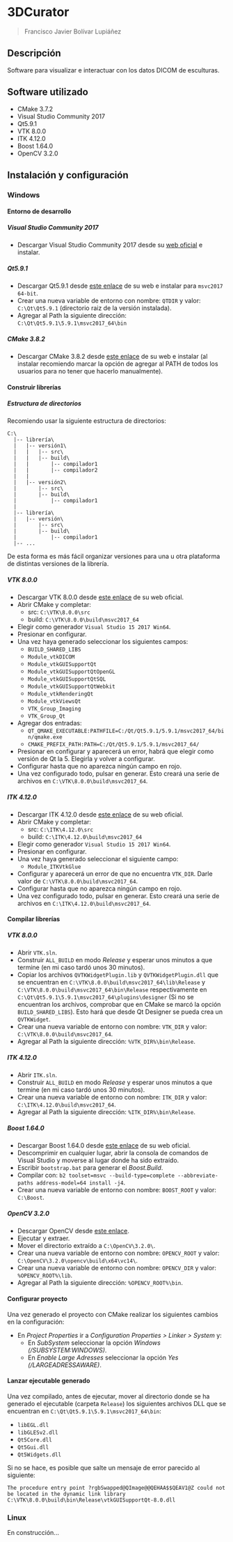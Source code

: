 # 3DCurator

> Francisco Javier Bolívar Lupiáñez

## Descripción

Software para visualizar e interactuar con los datos DICOM de esculturas.

## Software utilizado

* CMake 3.7.2
* Visual Studio Community 2017
* Qt5.9.1
* VTK 8.0.0
* ITK 4.12.0
* Boost 1.64.0
* OpenCV 3.2.0

## Instalación y configuración

### Windows

#### Entorno de desarrollo

##### Visual Studio Community 2017

* Descargar Visual Studio Community 2017 desde su [web oficial](https://www.visualstudio.com/es-es/downloads/download-visual-studio-vs.aspx) e instalar.

##### Qt5.9.1

* Descargar Qt5.9.1 desde [este enlace](http://download.qt.io/official_releases/qt/5.9/5.9.1/qt-opensource-windows-x86-5.9.1.exe) de su web e instalar para `msvc2017 64-bit`.
* Crear una nueva variable de entorno con nombre: `QTDIR` y valor: `C:\Qt\Qt5.9.1` (directorio raiz de la versión instalada).
* Agregar al Path la siguiente dirección: `C:\Qt\Qt5.9.1\5.9.1\msvc2017_64\bin`

##### CMake 3.8.2

* Descargar CMake 3.8.2 desde [este enlace](https://cmake.org/files/v3.8/cmake-3.8.2-win64-x64.msi) de su web e instalar (al instalar recomiendo marcar la opción de agregar al PATH de todos los usuarios para no tener que hacerlo manualmente).

#### Construir librerías

##### Estructura de directorios

Recomiendo usar la siguiente estructura de directorios:

```
C:\
  |-- librería\
  |   |-- versión1\
  |   |   |-- src\
  |   |   |-- build\
  |   |       |-- compilador1
  |   |       |-- compilador2
  |   |
  |   |-- versión2\
  |       |-- src\
  |       |-- build\
  |           |-- compilador1
  |
  |-- librería\
  |   |-- versión\
  |       |-- src\
  |       |-- build\
  |           |-- compilador1
  |-- ...
```

De esta forma es más fácil organizar versiones para una u otra plataforma de distintas versiones de la librería.

##### VTK 8.0.0

* Descargar VTK 8.0.0 desde [este enlace](http://www.vtk.org/files/release/8.0/VTK-8.0.0.zip) de su web oficial.
* Abrir CMake y completar:
  + src: `C:\VTK\8.0.0\src`
  + build: `C:\VTK\8.0.0\build\msvc2017_64`
* Elegir como generador `Visual Studio 15 2017 Win64`.
* Presionar en configurar.
* Una vez haya generado seleccionar los siguientes campos:
  + `BUILD_SHARED_LIBS`
  + `Module_vtkDICOM`
  + `Module_vtkGUISupportQt`
  + `Module_vtkGUISupportQtOpenGL`
  + `Module_vtkGUISupportQtSQL`
  + `Module_vtkGUISupportQtWebkit`
  + `Module_vtkRenderingQt`
  + `Module_vtkViewsQt`
  + `VTK_Group_Imaging`
  + `VTK_Group_Qt`
* Agregar dos entradas:
  + `QT_QMAKE_EXECUTABLE:PATHFILE=C:/Qt/Qt5.9.1/5.9.1/msvc2017_64/bin/qmake.exe`
  + `CMAKE_PREFIX_PATH:PATH=C:/Qt/Qt5.9.1/5.9.1/msvc2017_64/`
* Presionar en configurar y aparecerá un error, habrá que elegir como versión de Qt la 5. Elegirla y volver a configurar.
* Configurar hasta que no aparezca ningún campo en rojo.
* Una vez configurado todo, pulsar en generar. Esto creará una serie de archivos en `C:\VTK\8.0.0\build\msvc2017_64`.

##### ITK 4.12.0

* Descargar ITK 4.12.0 desde [este enlace](https://sourceforge.net/projects/itk/files/itk/4.11/InsightToolkit-4.12.0.zip/download) de su web oficial.
* Abrir CMake y completar:
  + src: `C:\ITK\4.12.0\src`
  + build: `C:\ITK\4.12.0\build\msvc2017_64`
* Elegir como generador `Visual Studio 15 2017 Win64`.
* Presionar en configurar.
* Una vez haya generado seleccionar el siguiente campo:
  + `Module_ITKVtkGlue`
* Configurar y aparecerá un error de que no encuentra `VTK_DIR`. Darle valor de `C:\VTK\8.0.0\build\msvc2017_64`.
* Configurar hasta que no aparezca ningún campo en rojo.
* Una vez configurado todo, pulsar en generar. Esto creará una serie de archivos en `C:\ITK\4.12.0\build\msvc2017_64`.

#### Compilar librerías

##### VTK 8.0.0

* Abrir `VTK.sln`.
* Construir `ALL_BUILD` en modo *Release* y esperar unos minutos a que termine (en mi caso tardó unos 30 minutos).
* Copiar los archivos `QVTKWidgetPlugin.lib` y `QVTKWidgetPlugin.dll` que se encuentran en `C:\VTK\8.0.0\build\msvc2017_64\lib\Release` y  `C:\VTK\8.0.0\build\msvc2017_64\bin\Release` respectivamente en `C:\Qt\Qt5.9.1\5.9.1\msvc2017_64\plugins\designer` (Si no se encuentran los archivos, comprobar que en CMake se marcó la opción `BUILD_SHARED_LIBS`). Esto hará que desde Qt Designer se pueda crea un `QVTKWidget`.
* Crear una nueva variable de entorno con nombre: `VTK_DIR` y valor: `C:\VTK\8.0.0\build\msvc2017_64`.
* Agregar al Path la siguiente dirección: `%VTK_DIR%\bin\Release`.

##### ITK 4.12.0

* Abrir `ITK.sln`.
* Construir `ALL_BUILD` en modo *Release* y esperar unos minutos a que termine (en mi caso tardó unos 30 minutos).
* Crear una nueva variable de entorno con nombre: `ITK_DIR` y valor: `C:\ITK\4.12.0\build\msvc2017_64`.
* Agregar al Path la siguiente dirección: `%ITK_DIR%\bin\Release`.

##### Boost 1.64.0

* Descargar Boost 1.64.0 desde [este enlace](http://sourceforge.net/projects/boost/files/boost/1.64.0/) de su web oficial.
* Descomprimir en cualquier lugar, abrir la consola de comandos de Visual Studio y moverse al lugar donde ha sido extraído.
* Escribir `bootstrap.bat` para generar el *Boost.Build*.
* Compilar con: `b2 toolset=msvc --build-type=complete --abbreviate-paths address-model=64 install -j4`.
* Crear una nueva variable de entorno con nombre: `BOOST_ROOT` y valor: `C:\Boost`.

##### OpenCV 3.2.0

* Descargar OpenCV desde [este enlace](https://sourceforge.net/projects/opencvlibrary/files/opencv-win/3.2.0/opencv-3.2.0-vc14.exe/download).
* Ejecutar y extraer.
* Mover el directorio extraído a `C:\OpenCV\3.2.0\`.
* Crear una nueva variable de entorno con nombre: `OPENCV_ROOT` y valor: `C:\OpenCV\3.2.0\opencv\build\x64\vc14\`.
* Crear una nueva variable de entorno con nombre: `OPENCV_DIR` y valor: `%OPENCV_ROOT%\lib`.
* Agregar al Path la siguiente dirección: `%OPENCV_ROOT%\bin`.

#### Configurar proyecto

Una vez generado el proyecto con CMake realizar los siguientes cambios en la configuración:

* En *Project Properties* ir a *Configuration Properties > Linker > System* y:
  + En *SubSystem* seleccionar la opción *Windows (/SUBSYSTEM:WINDOWS)*.
  + En *Enable Large Adresses* seleccionar la opción *Yes (/LARGEADRESSAWARE)*.

#### Lanzar ejecutable generado

Una vez compilado, antes de ejecutar, mover al directorio donde se ha generado el ejecutable (carpeta `Release`) los siguientes archivos DLL que se encuentran en `C:\Qt\Qt5.9.1\5.9.1\msvc2017_64\bin`:

* `libEGL.dll`
* `libGLESv2.dll`
* `Qt5Core.dll`
* `Qt5Gui.dll`
* `Qt5Widgets.dll`

Si no se hace, es posible que salte un mensaje de error parecido al siguiente: 

```
The procedure entry point ?rgbSwapped@QImage@@QEHAA$$QEAV1@Z could not be located in the dynamic link library C:\VTK\8.0.0\build\bin\Release\vtkGUISupportQt-8.0.dll
```

### Linux

En construcción...
